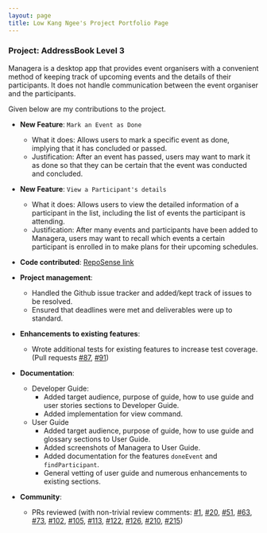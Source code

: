 ```yaml
---
layout: page
title: Low Kang Ngee's Project Portfolio Page
---
```


### Project: AddressBook Level 3

Managera is a desktop app that provides event organisers with a convenient method of keeping track of upcoming events 
and the details of their participants. It does not handle communication between the event organiser and the participants.

Given below are my contributions to the project.

* **New Feature**: `Mark an Event as Done`
    * What it does: Allows users to mark a specific event as done, implying that it has concluded or passed.
    * Justification: After an event has passed, users may want to mark it as done so that they can be certain that 
      the event was conducted and concluded.

* **New Feature**: `View a Participant's details`
    * What it does: Allows users to view the detailed information of a participant in the list, including the list of 
      events the participant is attending.
    * Justification: After many events and participants have been added to Managera, users may want to recall which 
    events a certain participant is enrolled in to make plans for their upcoming schedules.

* **Code contributed**: [RepoSense link](https://nus-cs2103-ay2122s1.github.io/tp-dashboard/?search=AY2122S1-CS2103T-T10-2&sort=groupTitle&sortWithin=title&timeframe=commit&mergegroup=&groupSelect=groupByRepos&breakdown=true&checkedFileTypes=docs~functional-code~test-code~other&since=2021-09-17&tabOpen=true&tabType=authorship&tabAuthor=lowkangn&tabRepo=AY2122S1-CS2103T-T10-2%2Ftp%5Bmaster%5D&authorshipIsMergeGroup=false&authorshipFileTypes=docs~functional-code~test-code~other&authorshipIsBinaryFileTypeChecked=false)

* **Project management**:
    * Handled the Github issue tracker and added/kept track of issues to be resolved.
    * Ensured that deadlines were met and deliverables were up to standard.

* **Enhancements to existing features**:
    * Wrote additional tests for existing features to increase test coverage. (Pull requests 
      [\#87](https://github.com/AY2122S1-CS2103T-T10-2/tp/pull/87), 
      [\#91](https://github.com/AY2122S1-CS2103T-T10-2/tp/pull/91))

* **Documentation**:
    * Developer Guide:
        * Added target audience, purpose of guide, how to use guide and user stories sections to Developer Guide.
        * Added implementation for view command.
    * User Guide
        * Added target audience, purpose of guide, how to use guide and glossary sections to User Guide.
        * Added screenshots of Managera to User Guide.
        * Added documentation for the features `doneEvent` and `findParticipant`.
        * General vetting of user guide and numerous enhancements to existing sections.

* **Community**:
    * PRs reviewed (with non-trivial review comments: 
      [\#1](https://github.com/AY2122S1-CS2103T-T10-2/tp/pull/1), 
      [\#20](https://github.com/AY2122S1-CS2103T-T10-2/tp/pull/20), 
      [\#51](https://github.com/AY2122S1-CS2103T-T10-2/tp/pull/51), 
      [\#63](https://github.com/AY2122S1-CS2103T-T10-2/tp/pull/63), 
      [\#73](https://github.com/AY2122S1-CS2103T-T10-2/tp/pull/73),
      [\#102](https://github.com/AY2122S1-CS2103T-T10-2/tp/pull/102),
      [\#105](https://github.com/AY2122S1-CS2103T-T10-2/tp/pull/105),
      [\#113](https://github.com/AY2122S1-CS2103T-T10-2/tp/pull/113),
      [\#122](https://github.com/AY2122S1-CS2103T-T10-2/tp/pull/122),
      [\#126](https://github.com/AY2122S1-CS2103T-T10-2/tp/pull/126), 
      [\#210](https://github.com/AY2122S1-CS2103T-T10-2/tp/pull/210), 
      [\#215](https://github.com/AY2122S1-CS2103T-T10-2/tp/pull/215))
